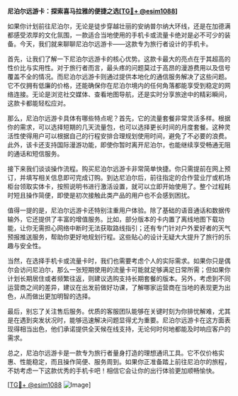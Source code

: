 **尼泊尔远游卡：探索喜马拉雅的便捷之选[[TG💪+ @esim1088](https://t.me/s/esim1088)]**

如果你计划前往尼泊尔，无论是徒步穿越壮丽的安纳普尔纳大环线，还是在加德满都感受浓厚的文化氛围，一款适合当地使用的手机卡或流量卡绝对是必不可少的装备。今天，我们就来聊聊尼泊尔远游卡——这款专为旅行者设计的手机卡。

首先，让我们了解一下尼泊尔远游卡的核心优势。这款卡最大的亮点在于其超高的性价比与实用性。对于旅行者而言，最头疼的问题莫过于高昂的漫游费用以及信号覆盖不全的情况。而尼泊尔远游卡则通过提供本地化的通信服务解决了这些问题。它不仅拥有低廉的价格，还能确保你在尼泊尔境内的任何角落都能享受到稳定的网络连接。无论是浏览社交媒体、查看地图导航，还是实时分享旅途中的精彩瞬间，这款卡都能轻松应对。

那么，尼泊尔远游卡具体有哪些特点呢？首先，它的流量套餐非常灵活多样。根据你的需求，可以选择短期的几天流量包，也可以选择更长时间的月度套餐。这种灵活性使得用户可以根据自己的行程安排合理规划使用时间，避免了不必要的浪费。此外，该卡还支持国际漫游功能，即使你暂时离开尼泊尔，也能继续享受畅通无阻的通话和短信服务。

接下来我们谈谈操作流程。购买尼泊尔远游卡非常简单快捷。你只需提前在网上预订，并填写相关信息即可完成订购。到达尼泊尔后，前往指定的合作营业厅或机场柜台领取实体卡，按照说明书进行激活设置，就可以立即开始使用了。整个过程耗时短且操作简便，即使是初次接触此类产品的用户也不会感到困扰。

值得一提的是，尼泊尔远游卡还特别注重用户体验。除了基础的语音通话和数据传输外，它还提供了丰富的增值服务。比如，部分版本的卡内置了离线地图下载功能，让你无需担心网络中断时无法获取路线指引；还有专门针对户外爱好者的天气预报推送服务，帮助你更好地规划行程。这些贴心的设计无疑大大提升了旅行的乐趣与安全性。

当然，在选择手机卡或流量卡时，我们也需要考虑个人的实际需求。如果你只是偶尔会访问尼泊尔，那么一张短期使用的流量卡可能就足够满足日常所需；但如果你计划长期居住或者频繁往返，则建议选购支持长期套餐的版本。另外，考虑到不同运营商之间的差异，建议在出发前做好功课，了解哪家运营商在当地的表现更为出色，从而做出更加明智的选择。

最后，别忘了关注售后服务。优质的客服团队能够在关键时刻为你排忧解难，尤其是在遇到突发状况时，能够迅速解决问题显得尤为重要。尼泊尔远游卡在这方面表现得相当出色，他们承诺提供全天候在线支持，无论何时何地都能及时响应客户的需求。

总之，尼泊尔远游卡是一款专为旅行者量身打造的理想通讯工具。它不仅价格实惠、性能稳定，而且操作简便、服务周到。如果你正准备踏上前往尼泊尔的旅程，不妨考虑一下这款优秀的手机卡吧！相信它会让你的出行体验更加顺畅愉快。

[[TG💪+ @esim1088](https://t.me/s/esim1088) ![Image](https://i.postimg.cc/4NQfJmqS/Snipaste-2025-05-13-00-14-12.png)]